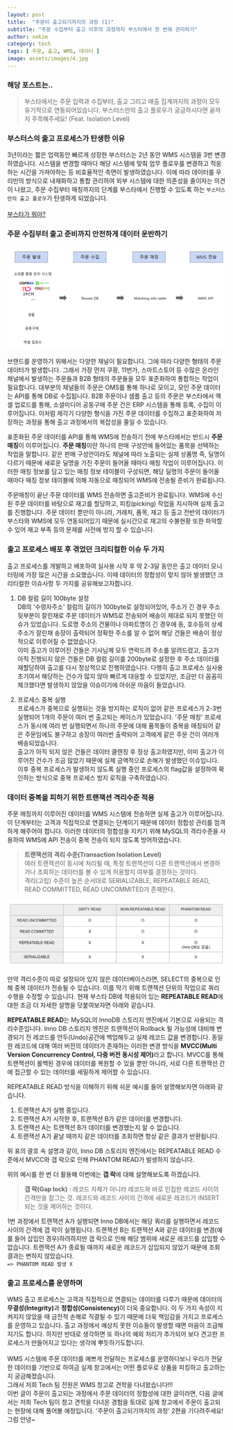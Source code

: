 ```yaml
---
layout: post
title:  "주문이 출고되기까지의 과정 (1)"
subtitle: "주문 수집부터 출고 이후의 과정까지 부스타에서 한 번에 관리하기"
author: sekim
category: tech
tags: [ 주문, 출고, WMS, 데이터 ]
image: assets/images/4.jpg
---
```


### 해당 포스트는..
> 부스타에서는 주문 입력과 수집부터, 출고 그리고 매출 집계까지의 과정이 모두 유기적으로 연동되어있습니다. 부스터스만의 출고 플로우가 궁금하시다면 끝까지 주목해주세요! (Feat. Isolation Level)

### 부스터스의 출고 프로세스가 탄생한 이유
3년이라는 짧은 업력동안 빠르게 성장한 부스터스는 2년 동안 WMS 시스템을 3번 변경하였습니다. 시스템을 변경할 때마다 해당 시스템에 맞춰 업무 플로우를 변경하고 적응하는 시간을 가져야하는 등 비효율적인 측면이 발생하였습니다. 이에 따라 데이터를 우리만의 방식으로 내재화하고 통합 관리하여 외부 시스템에 대한 의존성을 줄이자는 의견이 나왔고, 주문 수집부터 매칭까지의 단계를 부스타에서 진행할 수 있도록 하는 `부스터스만의 출고 플로우`가 탄생하게 되었습니다.<br><br>
[부스타가 뭐야?](https://tech.boosters-labs.com/post2-boosta-ep1/)


### 주문 수집부터 출고 준비까지 안전하게 데이터 운반하기
<p style="text-align: center;">
  <img src="/assets/images/2024-07/post4-wms-develop(1).PNG" alt="출고 플로우">
</p>

브랜드를 운영하기 위해서는 다양한 채널이 필요합니다. 그에 따라 다양한 형태의 주문 데이터가 발생합니다. 그래서 가장 먼저 쿠팡, 11번가, 스마트스토어 등 수많은 온라인 채널에서 발생하는 주문들과 B2B 형태의 주문들을 모두 표준화하여 통합하는 작업이 필요합니다. 대부분의 채널들의 주문은 OMS를 통해 하나로 모이고, 모인 주문 데이터는 API를 통해 DB로 수집됩니다. B2B 주문이나 샘플 출고 등의 주문은 부스타에서 엑셀 업로드를 통해, 소셜미디어 공동구매 주문 건은 ERP 시스템을 통해 등록, 수집이 이루어집니다. 이처럼 제각기 다양한 형식을 가진 주문 데이터를 수집하고 표준화하여 저장하는 과정을 통해 출고 과정에서의 복잡성을 줄일 수 있습니다.

표준화된 주문 데이터를 API를 통해 WMS에 전송하기 전에 부스타에서는 반드시 <b>주문 매칭</b>이 이루어집니다. <b>주문 매칭</b>이란 하나의 판매 구성안에 들어있는 품목을 선택하는 작업을 말합니다. 같은 판매 구성안이라도 채널에 따라 노출되는 실제 상품명 즉, 딜명이 다르기 때문에 새로운 딜명을 가진 주문이 들어올 때마다 매칭 작업이 이루어집니다. 이러한 매칭 정보를 담고 있는 매칭 정보 테이블이 구성되면, 해당 딜명의 주문이 들어올 때마다 매칭 정보 테이블에 의해 자동으로 매칭되어 WMS에 전송될 준비가 완료됩니다.

주문매칭이 끝난 주문 데이터를 WMS 전송하면 출고준비가 완료됩니다. WMS에 수신된 주문 데이터를 바탕으로 재고를 할당하고, 피킹(picking) 작업을 지시하며 실제 출고를 진행합니다. 주문 데이터 뿐만이 아니라, 거래처, 품목, 재고 등 출고 전반의 데이터가 부스타와 WMS에 모두 연동되어있기 때문에 실시간으로 재고의 수불현황 또한 파악할 수 있어 재고 부족 등의 문제를 사전에 방지 할 수 있습니다.


### 출고 프로세스 배포 후 겪었던 크리티컬한 이슈 두 가지
출고 프로세스를 개발하고 배포하여 실사용 시작 후 약 2-3달 동안은 출고 데이터 모니터링에 가장 많은 시간을 소요했습니다. 이때 데이터의 정합성이 맞지 않아 발생했던 크리티컬한 이슈사항 두 가지를 공유해보고자합니다.

1. DB 컬럼 길이 100byte 설정<br>
DB의 '수령자주소' 컬럼의 길이가 100byte로 설정되어있어, 주소가 긴 경우 주소 뒷부분이 잘린채로 주문 데이터가 WMS로 전송되어 배송이 제대로 되지 못했던 이슈가 있었습니다. 도로명 주소의 건물이나 아파트명이 긴 경우에 동, 호수등의 상세 주소가 잘린채 송장이 출력되어 정확한 주소를 알 수 없어 해당 건들은 배송이 정상적으로 이루어질 수 없었습니다.<br> 이미 출고가 이루어진 건들은 기사님께 모두 연락드려 주소를 알려드렸고, 출고가 아직 진행되지 않은 건들은 DB 컬럼 길이를 200byte로 설정한 후 주소 데이터를 재할당하여 출고를 다시 정상적으로 진행하였습니다. 다행히 출고 프로세스 실사용 초기여서 해당하는 건수가 많지 않아 빠르게 대응할 수 있었지만, 조금만 더 꼼꼼히 체크했다면 발생하지 않았을 이슈이기에 아쉬운 마음이 들었습니다.

2. 프로세스 중복 실행<br>
프로세스가 중복으로 실행되는 것을 방지하는 로직이 없어 같은 프로세스가 2-3번 실행되어 1개의 주문이 여러 번 출고되는 케이스가 있었습니다.
'주문 매칭' 프로세스가 동시에 여러 번 실행되면서 하나의 주문에 대해 품목들이 중복을 매칭되어 같은 주문임에도 불구하고 송장이 여러번 출력되어 고객에게 같은 주문 건이 여러개 배송되었습니다.<br> 출고가 아직 되지 않은 건들은 데이터 클렌징 후 정상 출고하였지만, 이미 출고가 이루어진 건수가 조금 많았기 때문에 실제 금액적으로 손해가 발생했던 이슈입니다. 이후 중복 프로세스가 발생하지 않도록 실행 중인 프로세스의 flag값을 설정하여 확인하는 방식으로 중복 프로세스 방지 로직을 구축하였습니다.


### 데이터 중복을 피하기 위한 트랜잭션 격리수준 적용
주문 매칭까지 이루어진 데이터를 WMS 시스템에 전송하면 실제 출고가 이루어집니다. 이 단계부터는 고객과 직접적으로 연결되는 단계이기 때문에 데이터 정합성 관리를 엄격하게 해주어야 합니다. 이러한 데이터의 정합성을 지키기 위해 MySQL의 격리수준을 사용하여 WMS에 API 전송이 중복 전송이 되지 않도록 방어하였습니다.

><b>트랜잭션의 격리 수준(Transaction Isolation Level)</b><br>
>여러 트랜잭션이 동시에 처리될 때, 특정 트랜잭션이 다른 트랜잭션에서 변경하거나 조회하는 데이터를 볼 수 있게 허용할지 여부를 결정하는 것이다.<br>
>격리(고립) 수준이 높은 순서대로 SERIALIZABLE, REPEATABLE READ, READ COMMITTED, READ UNCOMMITED가 존재한다.<br>

<p style="text-align: center;">
  <img src="/assets/images/2024-07/post4-wms-develop(2).PNG" alt="트랜잭션 격리수준">
</p>

만약 격리수준이 따로 설정되어 있지 않은 데이터베이스라면, SELECT의 중복으로 인해 중복 데이터가 전송될 수 있습니다. 이를 막기 위해 트랜잭션 단위의 작업으로 쿼리 수행을 수정할 수 있습니다. 현재 부스타 DB에 적용되어 있는 <b>REPEATABLE READ</b>에 대한 조금 더 자세한 설명을 덧붙여보자면 아래와 같습니다.

<b>REPEATABLE READ</b>는 MySQL의 InnoDB 스토리지 엔진에서 기본으로 사용되는 격리수준입니다. Inno DB 스토리지 엔진은 트랜잭션이 Rollback 될 가능성에 대비해 변경되기 전 레코드를 언두(Undo)공간에 백업해두고 실제 레코드 값을 변경합니다. 동일한 레코드에 대해 여러 버전의 데이터가 존재하는 이러한 변경 방식을 <b>MVCC(Multi Version Concurrency Control, 다중 버전 동시성 제어)</b>라고 합니다. MVCC를 통해 트랜잭션이 롤백된 경우에 데이터를 복원할 수 있을 뿐만 아니라, 서로 다른 트랜잭션 간에 접근할 수 있는 데이터를 세밀하게 제어할 수 있습니다.

REPEATABLE READ 방식을 이해하기 위해 쉬운 예시를 들어 설명해보자면 아래와 같습니다.
1. 트랜잭션 A가 실행 중입니다.
2. 트랜잭션 A가 시작한 후, 트랜잭션 B가 같은 데이터를 변경합니다.
3. 트랜잭션 A는 트랜잭션 B가 데이터를 변경했는지 알 수 없습니다.
4. 트랜잭션 A가 끝날 때까지 같은 데이터를 조회하면 항상 같은 결과가 반환됩니다.

위 표의 괄호 속 설명과 같이, Inno DB 스토리지 엔진에서는 REPEATABLE READ 수준에서 MVCC와 갭 락으로 인해 PHANTOM READ가 발생하지 않습니다.

위의 예시를 한 번 더 활용해 이번에는 <b>갭 락</b>에 대해 설명해보도록 하겠습니다.
><b>갭 락(Gap lock)</b> : 레코드 자체가 아니라 레코드와 바로 인접한 레코드 사이의 간격만을 잠그는 것. 레코드와 레코드 사이의 간격에 새로운 레코드가 INSERT 되는 것을 제어하는 것이다.

1번 과정에서 트랜잭션 A가 실행되면 Inno DB에서는 해당 쿼리를 실행하면서 레코드 사이의 간격에 갭 락이 실행됩니다.
트랜잭션 B는 트랜잭션 A와 같은 데이터를 변경(예를 들어 삽입인 경우)하려하지만 갭 락으로 인해 해당 범위에 새로운 레코드를 삽입할 수 없습니다.
트랜잭션 A가 종료될 때까지 새로운 레코드가 삽입되지 않았기 때문에 조회 결과는 변하지 않았습니다.<br>
`=> PHANTOM READ 발생 X`


### 출고 프로세스를 운영하며
WMS 출고 프로세스는 고객과 직접적으로 연결되는 데이터를 다루기 때문에 데이터의 <b>무결성(Integrity)</b>과 <b>정합성(Consistency)</b>이 더욱 중요합니다. 이 두 가지 속성이 지켜지지 않았을 때 금전적 손해로 직결될 수 있기 때문에 더욱 책임감을 가지고 프로세스를 운영하고 있습니다. 출고 과정에서 예상치 못한 이슈들이 발생할 때면 마음이 조급해지기도 합니다. 하지만 반대로 생각하면 또 하나의 예외 처리가 추가되어 보다 견고한 프로세스가 만들어지고 있다는 생각에 뿌듯하기도합니다.<br><br>
WMS 시스템에 주문 데이터를 예쁘게 전달하는 프로세스를 운영하다보니 우리가 전달한 데이터를 기반으로 하여금 실제 창고에서는 어떤 플로우로 상품을 피킹하고 출고하는지 궁금해졌습니다.<br>그래서 저희 Tech 팀 전원은 WMS 창고로 견학을 다녀왔습니다!!!<br>
이번 글이 주문이 출고되는 과정에서 주문 데이터의 정합성에 대한 글이라면, 다음 글에서는 저희 Tech 팀이 창고 견학을 다녀온 경험을 토대로 실제 창고에서 주문이 출고되는 현장에 대해 풀어볼 예정입니다. '주문이 출고되기까지의 과정' 2편을 기다려주세요! 그럼 안녕~